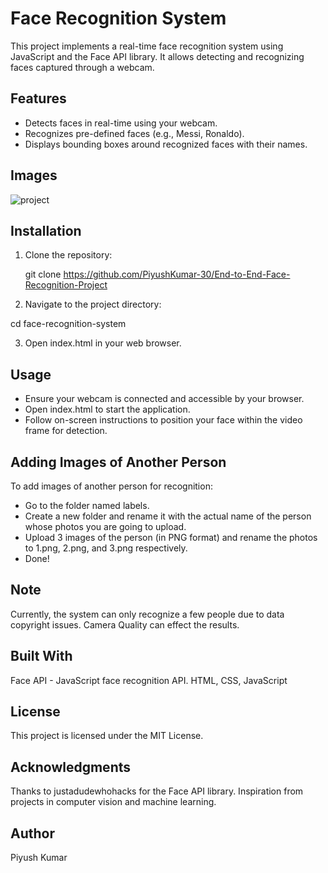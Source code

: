 # Face Recognition System

This project implements a real-time face recognition system using JavaScript and the Face API library. It allows detecting and recognizing faces captured through a webcam.

## Features

- Detects faces in real-time using your webcam.
- Recognizes pre-defined faces (e.g., Messi, Ronaldo).
- Displays bounding boxes around recognized faces with their names.

## Images

![project](https://github.com/PiyushKumar-30/End-to-End-Face-Recognition-Project/assets/113933563/f4154935-895a-42f6-b088-cd4a5458e14b)


## Installation

1. Clone the repository:

   git clone https://github.com/PiyushKumar-30/End-to-End-Face-Recognition-Project

2. Navigate to the project directory:

  cd face-recognition-system

3. Open index.html in your web browser.

## Usage
* Ensure your webcam is connected and accessible by your browser.
* Open index.html to start the application.
* Follow on-screen instructions to position your face within the video frame for detection.

## Adding Images of Another Person
To add images of another person for recognition:

* Go to the folder named labels.
* Create a new folder and rename it with the actual name of the person whose photos you are going to upload.
* Upload 3 images of the person (in PNG format) and rename the photos to 1.png, 2.png, and 3.png respectively.
* Done!

## Note
Currently, the system can only recognize a few people due to data copyright issues.
Camera Quality can effect the results.

## Built With
Face API - JavaScript face recognition API.
HTML, CSS, JavaScript

## License
This project is licensed under the MIT License.

## Acknowledgments
Thanks to justadudewhohacks for the Face API library.
Inspiration from projects in computer vision and machine learning.

## Author
Piyush Kumar


